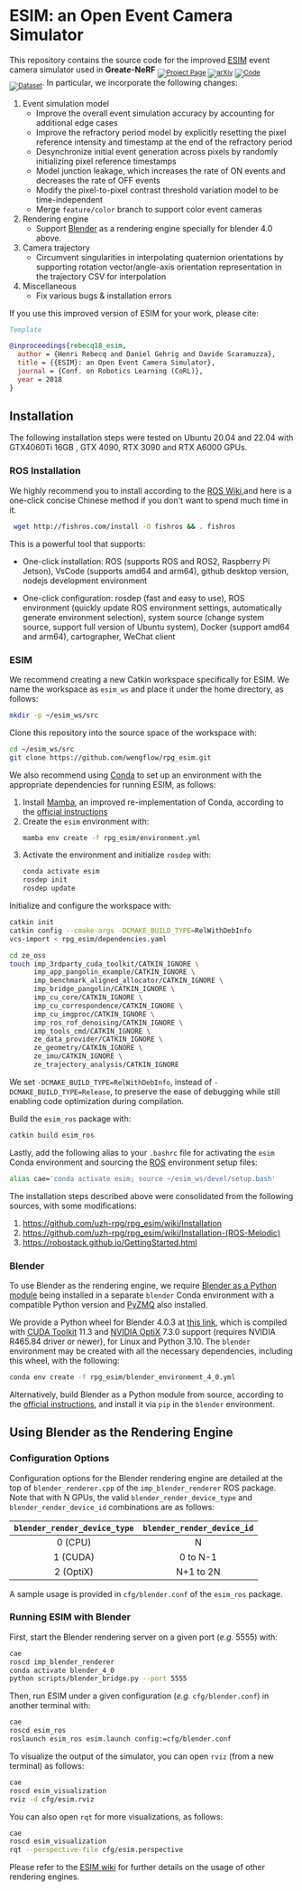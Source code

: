 # ESIM: an Open Event Camera Simulator

<!-- This repository contains the source code for the improved [ESIM](https://rpg.ifi.uzh.ch/esim.html) event camera simulator used in **Robust *e*-NeRF** <sub>[![Project Page](https://img.shields.io/badge/Project_Page-black
)](https://wengflow.github.io/robust-e-nerf) [![arXiv](https://img.shields.io/badge/arXiv-black)](https://arxiv.org/abs/2309.08596) [![Code](https://img.shields.io/badge/Code-black)](https://github.com/wengflow/robust-e-nerf) [![Dataset](https://img.shields.io/badge/Dataset-black
)](https://huggingface.co/datasets/wengflow/robust-e-nerf)</sub>. In particular, we incorporate the following changes: -->


This repository contains the source code for the improved [ESIM](https://rpg.ifi.uzh.ch/esim.html) event camera simulator used in **Great*e*-NeRF** 
<sub>[![Project Page](https://img.shields.io/badge/Project_Page-black
)]() [![arXiv](https://img.shields.io/badge/arXiv-black)]() [![Code](https://img.shields.io/badge/Code-black)]() [![Dataset](https://img.shields.io/badge/Dataset-black)]()</sub>.
In particular, we incorporate the following changes:

1. Event simulation model
   - Improve the overall event simulation accuracy by accounting for additional edge cases 
   - Improve the refractory period model by explicitly resetting the pixel reference intensity and timestamp at the end of the refractory period
   - Desynchronize initial event generation across pixels by randomly initializing pixel reference timestamps
   - Model junction leakage, which increases the rate of ON events and decreases the rate of OFF events
   - Modify the pixel-to-pixel contrast threshold variation model to be time-independent
   - Merge `feature/color` branch to support color event cameras
2. Rendering engine
   - Support [Blender](https://www.blender.org) as a rendering engine specially for blender 4.0 above.
3. Camera trajectory
   - Circumvent singularities in interpolating quaternion orientations by supporting rotation vector/angle-axis orientation representation in the trajectory CSV for interpolation
4. Miscellaneous
   - Fix various bugs & installation errors

If you use this improved version of ESIM for your work, please cite:

```bibtex
Template
```

```bibtex
@inproceedings{rebecq18_esim,
  author = {Henri Rebecq and Daniel Gehrig and Davide Scaramuzza},
  title = {{ESIM}: an Open Event Camera Simulator},
  journal = {Conf. on Robotics Learning (CoRL)},
  year = 2018
}
```

## Installation
The following installation steps were tested on Ubuntu 20.04 and 22.04 with GTX4060Ti 16GB , GTX 4090, RTX 3090 and RTX A6000 GPUs.

### ROS Installation
We highly recommend you to install according to the [ROS Wiki](https://wiki.ros.org/ROS/Installation),and here is a one-click concise Chinese method if you don't want to spend much time in it.
```bash
 wget http://fishros.com/install -O fishros && . fishros
```
This is a powerful tool that supports:

- One-click installation: ROS (supports ROS and ROS2, Raspberry Pi Jetson), VsCode (supports amd64 and arm64), github desktop version, nodejs development environment

- One-click configuration: rosdep (fast and easy to use), ROS environment (quickly update ROS environment settings, automatically generate environment selection), system source (change system source, support full version of Ubuntu system), Docker (support amd64 and arm64), cartographer, WeChat client

### ESIM

We recommend creating a new Catkin workspace specifically for ESIM. We name the workspace as `esim_ws` and place it under the home directory, as follows:
```bash
mkdir -p ~/esim_ws/src
```

Clone this repository into the source space of the workspace with:
```bash
cd ~/esim_ws/src
git clone https://github.com/wengflow/rpg_esim.git
```

We also recommend using [Conda](https://docs.conda.io/en/latest/) to set up an environment with the appropriate dependencies for running ESIM, as follows:
1. Install [Mamba](https://mamba.readthedocs.io/en/latest/index.html), an improved re-implementation of Conda, according to the [official instructions](https://mamba.readthedocs.io/en/latest/mamba-installation.html#mamba-install)
2. Create the `esim` environment with:
   ```bash
   mamba env create -f rpg_esim/environment.yml
   ```
3. Activate the environment and initialize `rosdep` with:
   ```bash
   conda activate esim
   rosdep init
   rosdep update
   ```
   
Initialize and configure the workspace with:
```bash
catkin init
catkin config --cmake-args -DCMAKE_BUILD_TYPE=RelWithDebInfo
vcs-import < rpg_esim/dependencies.yaml

cd ze_oss
touch imp_3rdparty_cuda_toolkit/CATKIN_IGNORE \
      imp_app_pangolin_example/CATKIN_IGNORE \
      imp_benchmark_aligned_allocator/CATKIN_IGNORE \
      imp_bridge_pangolin/CATKIN_IGNORE \
      imp_cu_core/CATKIN_IGNORE \
      imp_cu_correspondence/CATKIN_IGNORE \
      imp_cu_imgproc/CATKIN_IGNORE \
      imp_ros_rof_denoising/CATKIN_IGNORE \
      imp_tools_cmd/CATKIN_IGNORE \
      ze_data_provider/CATKIN_IGNORE \
      ze_geometry/CATKIN_IGNORE \
      ze_imu/CATKIN_IGNORE \
      ze_trajectory_analysis/CATKIN_IGNORE
```
We set `-DCMAKE_BUILD_TYPE=RelWithDebInfo`, instead of `-DCMAKE_BUILD_TYPE=Release`, to preserve the ease of debugging while still enabling code optimization during compilation.

Build the `esim_ros` package with:
```bash
catkin build esim_ros
```

Lastly, add the following alias to your `.bashrc` file for activating the `esim` Conda environment and sourcing the [ROS](https://www.ros.org/) environment setup files:
```bash
alias cae='conda activate esim; source ~/esim_ws/devel/setup.bash'
```

The installation steps described above were consolidated from the following sources, with some modifications:
1. https://github.com/uzh-rpg/rpg_esim/wiki/Installation
2. https://github.com/uzh-rpg/rpg_esim/wiki/Installation-(ROS-Melodic)
3. https://robostack.github.io/GettingStarted.html

### Blender

To use Blender as the rendering engine, we require [Blender as a Python module](https://docs.blender.org/api/current/info_advanced_blender_as_bpy.html) being installed in a separate `blender` Conda environment with a compatible Python version and [PyZMQ](https://pyzmq.readthedocs.io/en/latest/) also installed.

We provide a Python wheel for Blender 4.0.3 at [this link](https://github.com/wengflow/rpg_esim/releases/download/Released_v1.0/bpy-4.0.0-cp310-cp310-manylinux_2_28_x86_64.whl), which is compiled with [CUDA Toolkit](https://developer.nvidia.com/cuda-toolkit) 11.3 and [NVIDIA OptiX](https://developer.nvidia.com/rtx/ray-tracing/optix) 7.3.0 support (requires NVIDIA R465.84 driver or newer), for Linux and Python 3.10. The `blender` environment may be created with all the necessary dependencies, including this wheel, with the following:
   ```bash
   conda env create -f rpg_esim/blender_environment_4_0.yml
   ```

Alternatively, build Blender as a Python module from source, according to the [official instructions](https://wiki.blender.org/w/index.php?title=Building_Blender/Other/BlenderAsPyModule), and install it via `pip` in the `blender` environment.

## Using Blender as the Rendering Engine

### Configuration Options
Configuration options for the Blender rendering engine are detailed at the top of `blender_renderer.cpp` of the `imp_blender_renderer` ROS package. Note that with N GPUs, the valid `blender_render_device_type` and `blender_render_device_id` combinations are as follows:

| `blender_render_device_type` | `blender_render_device_id` |
| :---: | :---: |
| 0 (CPU) | N |
| 1 (CUDA) | 0 to N-1 |
| 2 (OptiX) | N+1 to 2N |

A sample usage is provided in `cfg/blender.conf` of the `esim_ros` package.

### Running ESIM with Blender

First, start the Blender rendering server on a given port (*e.g.* 5555) with:
```bash
cae
roscd imp_blender_renderer
conda activate blender_4_0
python scripts/blender_bridge.py --port 5555
```

Then, run ESIM under a given configuration (*e.g.* `cfg/blender.conf`) in another terminal with:
```bash
cae
roscd esim_ros
roslaunch esim_ros esim.launch config:=cfg/blender.conf
```

To visualize the output of the simulator, you can open `rviz` (from a new terminal) as follows:
```bash
cae
roscd esim_visualization
rviz -d cfg/esim.rviz
```

You can also open `rqt` for more visualizations, as follows:
```bash
cae
roscd esim_visualization
rqt --perspective-file cfg/esim.perspective
```

Please refer to the [ESIM wiki](https://github.com/uzh-rpg/rpg_esim/wiki) for further details on the usage of other rendering engines.
